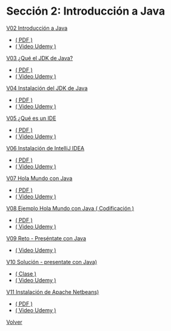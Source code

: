 # Sección 2: Introducción a Java

[V02 Introducción a Java ]()
* [ \( PDF \) ](V02_Introduccion_a_Java/Docs/01-01-00-IntroduccionJava-UJ.pdf)
* [ \( Video Udemy \) ](https://www.udemy.com/course/universidad-java-especialista-en-java-desde-cero-a-master/learn/lecture/44759355#overview)

[V03 ¿Qué el JDK de Java?]()
* [ \( PDF \) ](V03_Que_es_el_JDK_de_Java/Docs/01-02-00-JDKJava-UJ.pdf)
* [ \( Video Udemy \) ](https://www.udemy.com/course/universidad-java-especialista-en-java-desde-cero-a-master/learn/lecture/44759387#overview)

[V04 Instalación del JDK de Java]()
* [ \( PDF \) ](V04_Instalacion_del_JDK_de_Java/Docs/01-03-00-InstalacionJDK-UJ.pdf)
* [ \( Video Udemy \) ](https://www.udemy.com/course/universidad-java-especialista-en-java-desde-cero-a-master/learn/lecture/44759439#overview)

[V05 ¿Qué es un IDE]()
* [ \( PDF \) ](V05_Que_es_un_IDE/Docs/01-04-00-IDE-Java-UJ.pdf)
* [ \( Video Udemy \) ](https://www.udemy.com/course/universidad-java-especialista-en-java-desde-cero-a-master/learn/lecture/44759473#overview)

[V06 Instalación de IntelliJ IDEA]()
* [ \( PDF \) ](V06_Instalacion_de_IntelliJ_IDEA/Docs/01-05-00-InstalacionIntelliJ-UJ.pdf)
* [ \( Video Udemy \) ](https://www.udemy.com/course/universidad-java-especialista-en-java-desde-cero-a-master/learn/lecture/44759589#overview)

[V07 Hola Mundo con Java]()
* [ \( PDF \) ](V07_Hola_Mundo_con_Java/Docs/01-06-00-HolaMundoJava-UJ.pdf)
* [ \( Video Udemy \) ](https://www.udemy.com/course/universidad-java-especialista-en-java-desde-cero-a-master/learn/lecture/44759597#overview)

[V08 Ejemplo Hola Mundo con Java \( Codificación \)](V08_Hola_Mundo_con_Java_Codificacion/HolaMundo)
* [ \( PDF \) ](V08_Hola_Mundo_con_Java_Codificacion/Docs/01-07-00-EjemploHolaMundoIntelliJ-UJ.java)
* [ \( Video Udemy \) ](https://www.udemy.com/course/universidad-java-especialista-en-java-desde-cero-a-master/learn/lecture/44759611#overview)

[V09 Reto - Preséntate con Java](V09_Reto_Presentate_con_Java)
* [ \( Video Udemy \) ](https://www.udemy.com/course/universidad-java-especialista-en-java-desde-cero-a-master/learn/lecture/44759631#overview)

[V10 Solución - presentate con Java)]()
* [ \( Clase \) ](V10_Solucion_Presentate_con_Java/Docs/01-09-00-Solucion-Presentate-UJ.java)
* [ \( Video Udemy \) ](https://www.udemy.com/course/universidad-java-especialista-en-java-desde-cero-a-master/learn/lecture/44759637#overview)

[V11 Instalación de Apache Netbeans)]()
* [ \( PDF \) ](V11_Instalacion_de_Apache_Netbeans/Docs/01-10-00-InstalacionApacheNetbeans-UJ.pdf)
* [ \( Video Udemy \) ](https://www.udemy.com/course/universidad-java-especialista-en-java-desde-cero-a-master/learn/lecture/44759645#overview)

[Volver](../)